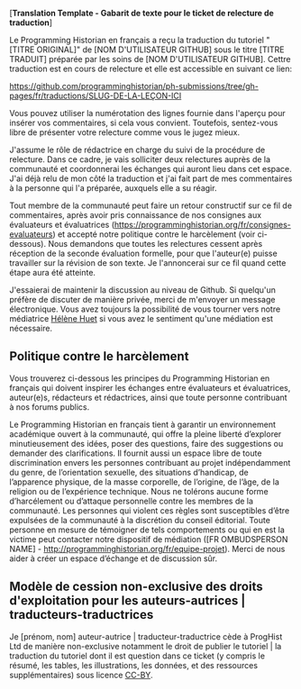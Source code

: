 [**Translation Template - Gabarit de texte pour le ticket de relecture de traduction**]

Le Programming Historian en français a reçu la traduction du tutoriel "[TITRE ORIGINAL]" de [NOM D'UTILISATEUR GITHUB] sous le titre [TITRE TRADUIT] préparée par les soins de [NOM D'UTILISATEUR GITHUB]. Cettre traduction est en cours de relecture et elle est accessible en suivant ce lien:   

https://github.com/programminghistorian/ph-submissions/tree/gh-pages/fr/traductions/SLUG-DE-LA-LEÇON-ICI

Vous pouvez utiliser la numérotation des lignes fournie dans l'aperçu pour insérer vos commentaires, si cela vous convient. Toutefois, sentez-vous libre de présenter votre relecture comme vous le jugez mieux. 

J'assume le rôle de rédactrice en charge du suivi de la procédure de relecture. Dans ce cadre, je vais solliciter deux relectures auprès de la communauté et coordonnerai les échanges qui auront lieu dans cet espace. J'ai déjà relu de mon côté la traduction et j'ai fait part de mes commentaires à la personne qui l'a préparée, auxquels elle a su réagir. 

Tout membre de la communauté peut faire un retour constructif sur ce fil de commentaires, après avoir pris connaissance de nos consignes aux évaluateurs et évaluatrices (https://programminghistorian.org/fr/consignes-evaluateurs) et accepté notre politique contre le harcèlement (voir ci-dessous). Nous demandons que toutes les relectures cessent après réception de la seconde évaluation formelle, pour que l'auteur(e) puisse travailler sur la révision de son texte. Je l'annoncerai sur ce fil quand cette étape aura été atteinte.

J'essaierai de maintenir la discussion au niveau de Github. Si quelqu'un préfère de discuter de manière privée, merci de m'envoyer un message électronique. Vous avez toujours la possibilité de vous tourner vers notre médiatrice [Hélène Huet](mailto:hhuet@ufl.edu) si vous avez le sentiment qu'une médiation est nécessaire.        

## Politique contre le harcèlement

Vous trouverez ci-dessous les principes du Programming Historian en français qui doivent inspirer les échanges entre évaluateurs et évaluatrices, auteur(e)s, rédacteurs et rédactrices, ainsi que toute personne contribuant à nos forums publics.

Le Programming Historian en français tient à garantir un environnement académique ouvert à la communauté, qui offre la pleine liberté d’explorer minutieusement des idées, poser des questions, faire des suggestions ou demander des clarifications. Il fournit aussi un espace libre de toute discrimination envers les personnes contribuant au projet indépendamment du genre, de l’orientation sexuelle, des situations d’handicap, de l’apparence physique, de la masse corporelle, de l’origine, de l’âge, de la religion ou de l’expérience technique. Nous ne tolérons aucune forme d’harcélement ou d’attaque personnelle contre les membres de la communauté. Les personnes qui violent ces règles sont susceptibles d’être expulsées de la communauté à la discrétion du conseil éditorial. Toute personne en mesure de témoigner de tels comportements ou qui en est la victime peut contacter notre dispositif de médiation ([FR OMBUDSPERSON NAME] - http://programminghistorian.org/fr/equipe-projet). Merci de nous aider à créer un espace d’échange et de discussion sûr.

## Modèle de cession non-exclusive des droits d'exploitation pour les auteurs-autrices | traducteurs-traductrices

Je [prénom, nom] auteur-autrice | traducteur-traductrice cède à ProgHist Ltd de manière non-exclusive notamment le droit de publier le tutoriel | la traduction du tutoriel dont il est question dans ce ticket (y compris le résumé, les tables, les illustrations, les données, et des ressources supplémentaires) sous licence [CC-BY](https://creativecommons.org/licenses/by/4.0/deed.fr).   

